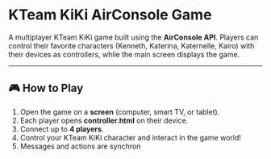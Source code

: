 # KTeam KiKi AirConsole Game

A multiplayer KTeam KiKi game built using the **AirConsole API**. Players can control their favorite characters (Kenneth, Katerina, Katernelle, Kairo) with their devices as controllers, while the main screen displays the game.

---

## 🎮 How to Play

1. Open the game on a **screen** (computer, smart TV, or tablet).  
2. Each player opens **controller.html** on their device.  
3. Connect up to **4 players**.  
4. Control your KTeam KiKi character and interact in the game world!  
5. Messages and actions are synchron
